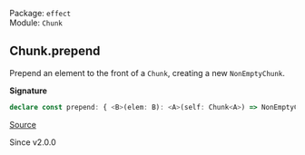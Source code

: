 Package: `effect`<br />
Module: `Chunk`<br />

## Chunk.prepend

Prepend an element to the front of a `Chunk`, creating a new `NonEmptyChunk`.

**Signature**

```ts
declare const prepend: { <B>(elem: B): <A>(self: Chunk<A>) => NonEmptyChunk<B | A>; <A, B>(self: Chunk<A>, elem: B): NonEmptyChunk<A | B>; }
```

[Source](https://github.com/Effect-TS/effect/tree/main/packages/effect/src/Chunk.ts#L455)

Since v2.0.0